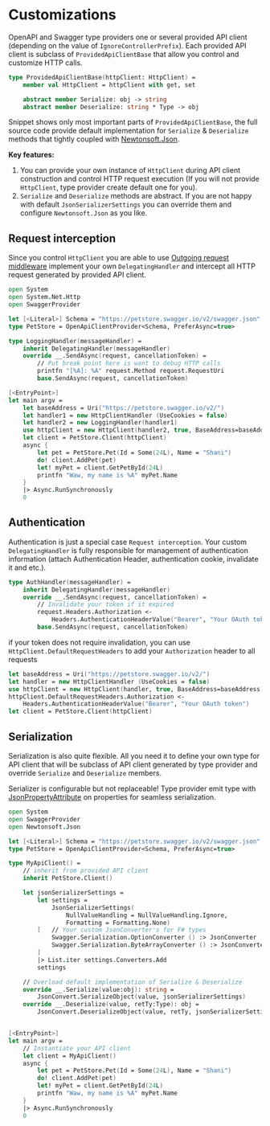# Customizations

OpenAPI and Swagger type providers one or several provided API client (depending on the value of `IgnoreControllerPrefix`).
Each provided API client is subclass of `ProvidedApiClientBase` that allow you control and customize HTTP calls.

```fsharp
type ProvidedApiClientBase(httpClient: HttpClient) =
    member val HttpClient = httpClient with get, set

    abstract member Serialize: obj -> string
    abstract member Deserialize: string * Type -> obj
```

Snippet shows only most important parts of `ProvidedApiClientBase`, the full source code provide default implementation for `Serialize` & `Deserialize` methods that tightly coupled with [Newtonsoft.Json](https://www.nuget.org/packages/Newtonsoft.Json/).

**Key features:**
1. You can provide your own instance of `HttpClient` during API client construction and control HTTP request execution (If you will not provide `HttpClient`, type provider create default one for you).
2. `Serialize` and `Deserialize` methods are abstract. If you are not happy with default `JsonSerializerSettings` you can override them and configure `Newtonsoft.Json` as you like.

## Request interception

Since you control `HttpClient` you are able to use [Outgoing request middleware](https://docs.microsoft.com/en-us/aspnet/core/fundamentals/http-requests?view=aspnetcore-3.0#outgoing-request-middleware) implement your own `DelegatingHandler` and intercept all HTTP request generated by provided API client.

```fsharp {highlight:['8-13','18-20']}
open System
open System.Net.Http
open SwaggerProvider

let [<Literal>] Schema = "https://petstore.swagger.io/v2/swagger.json"
type PetStore = OpenApiClientProvider<Schema, PreferAsync=true>

type LoggingHandler(messageHandler) =
    inherit DelegatingHandler(messageHandler)
    override __.SendAsync(request, cancellationToken) =
        // Put break point here is want to debug HTTP calls
        printfn "[%A]: %A" request.Method request.RequestUri
        base.SendAsync(request, cancellationToken)

[<EntryPoint>]
let main argv =
    let baseAddress = Uri("https://petstore.swagger.io/v2/")
    let handler1 = new HttpClientHandler (UseCookies = false)
    let handler2 = new LoggingHandler(handler1)
    use httpClient = new HttpClient(handler2, true, BaseAddress=baseAddress)
    let client = PetStore.Client(httpClient)
    async {
        let pet = PetStore.Pet(Id = Some(24L), Name = "Shani")
        do! client.AddPet(pet)
        let! myPet = client.GetPetById(24L)
        printfn "Waw, my name is %A" myPet.Name
    }
    |> Async.RunSynchronously
    0
```

## Authentication

Authentication is just a special case `Request interception`. Your custom `DelegatingHandler` is fully responsible for management of authentication information (attach Authentication Header, authentication cookie, invalidate it and etc.).

```fsharp {highlight:['4-6']}
type AuthHandler(messageHandler) =
    inherit DelegatingHandler(messageHandler)
    override __.SendAsync(request, cancellationToken) =
        // Invalidate your token if it expired
        request.Headers.Authorization <-
            Headers.AuthenticationHeaderValue("Bearer", "Your OAuth token");
        base.SendAsync(request, cancellationToken)
```

if your token does not require invalidation, you can use `HttpClient.DefaultRequestHeaders` to add your `Authorization` header to all requests

```fsharp {highlight:['4-5']}
let baseAddress = Uri("https://petstore.swagger.io/v2/")
let handler = new HttpClientHandler (UseCookies = false)
use httpClient = new HttpClient(handler, true, BaseAddress=baseAddress)
httpClient.DefaultRequestHeaders.Authorization <-
    Headers.AuthenticationHeaderValue("Bearer", "Your OAuth token")
let client = PetStore.Client(httpClient)
```

## Serialization 

Serialization is also quite flexible. All you need it to define your own type for API client that will be subclass of API client generated by type provider and override `Serialize` and `Deserialize` members.

<Note type="note">

Serializer is configurable but not replaceable! Type provider emit type with [JsonPropertyAttribute](https://www.newtonsoft.com/json/help/html/T_Newtonsoft_Json_JsonPropertyAttribute.htm) on properties for seamless serialization.

</Note>

```fsharp {highlight:['9-10', '24-28', '33-34']}
open System
open SwaggerProvider
open Newtonsoft.Json

let [<Literal>] Schema = "https://petstore.swagger.io/v2/swagger.json"
type PetStore = OpenApiClientProvider<Schema, PreferAsync=true>

type MyApiClient() =
    // inherit from provided API client
    inherit PetStore.Client()

    let jsonSerializerSettings =
        let settings =
            JsonSerializerSettings(
                NullValueHandling = NullValueHandling.Ignore,
                Formatting = Formatting.None)
        [   // Your custom JsonConverter's for F# types
            Swagger.Serialization.OptionConverter () :> JsonConverter
            Swagger.Serialization.ByteArrayConverter () :> JsonConverter
        ]
        |> List.iter settings.Converters.Add
        settings

    // Overload default implementation of Serialize & Deserialize
    override __.Serialize(value:obj): string =
        JsonConvert.SerializeObject(value, jsonSerializerSettings)
    override __.Deserialize(value, retTy:Type): obj =
        JsonConvert.DeserializeObject(value, retTy, jsonSerializerSettings)


[<EntryPoint>]
let main argv =
    // Instantiate your API client
    let client = MyApiClient()
    async {
        let pet = PetStore.Pet(Id = Some(24L), Name = "Shani")
        do! client.AddPet(pet)
        let! myPet = client.GetPetById(24L)
        printfn "Waw, my name is %A" myPet.Name
    }
    |> Async.RunSynchronously
    0

```